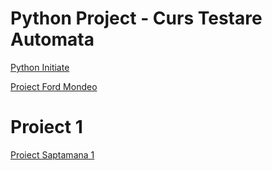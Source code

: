 # Python Project - Curs Testare Automata

[Python Initiate](https://github.com/razvanandrei1974/Python/blob/main/Python%20initiate.py)


[Proiect Ford Mondeo](https://github.com/razvanandrei1974/Python/blob/main/Ford.py)

# Proiect 1

[Proiect Saptamana 1](https://github.com/razvanandrei1974/Python/blob/main/Studiu_Echipa_1.2%20varianta%202.py)

